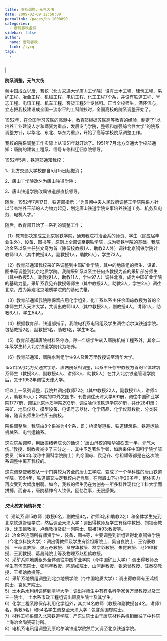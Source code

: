 ```yaml
---
title: 院系调整，元气大伤
date: 2009-02-09 12:58:00
permalink: /pages/bb_1000890
categories: 
  - 唐院春秋备份
sidebar: false
author: 
  name: 唐院春秋
  link: /tycq
tags: 
  - 
---
```


|

**院系调整，元气大伤**

新中国成立以后，我校（北方交通大学唐山工学院）设有土木工程、建筑工程、采矿工程、冶金工程、机械工程、电机工程、化工工程7个系，并设有铁道工程、号志工程、电讯工程、机车工程、客货工程5个专修科。正当全校师生，满怀信心，立志把我校建设成全国一流水平的工科院校时，全国高校的院系调整开始了。

1952年，在全国学习苏联的高潮中，教育部根据苏联高等教育的经验，制定了“以培养工业建设人才和师资为重点，发展专门学院，整顿和加强综合性大学”的院系调整方针，以华北、东北、华东为重点，开始了高等学校院系调整工作。

我校的院系调整工作实际上从1951年就开始了。1951年7月北方交通大学校部通知：唐院的建筑工程系、信号专修科迁归京院领导。

1952年5月，铁道部通知我校：

1、北方交通大学校部自5月15日起撤消；

2、唐山工学院改名为唐山铁道学院；

3、唐山铁道学院改属铁道部直接领导。

随后，1952年7月17日，铁道部指示：“为贯彻中央人民政府调整工学院院系方针以节省培养干部的人力物力起见，划定唐山铁道学院专事培养铁道工务、机务及电务、电机人才。”

随后，教育部开始了一系列的调整工作：

（1）教育部决定成立北京钢铁学院，通知我院将冶金系的师资、学生（除应届毕业生外）、设备、图书等，原则上全部调至钢铁学院，成为钢铁学院的基础。我院冶金系以系主任张文奇为首（除留校教授1人、助教2人外）调往北京钢铁学院计教师13人（其中教授4人，副教授1人，助教8人），学生73人。

（2）教育部通知我校采矿系调整到中国矿业学院，其中的地质组的师生、设备、图书等调整到北京地质学院。我院采矿系以系主任何杰教授为首的采矿部分师生（其中教授5人，副教授1人，助教11人，学生97人）调往北京，成为中国矿业学院的基础力量。采矿系袁见齐教授等师生（其中教授3人，助教3人，学生2人）调往北京，成为筹建北京地质学院的的基础力量。

（3）教育部通知我院除保留应用化学组外，化工系以系主任余国琮教授为首的全体师生并入天津大学，共调出教师14人（其中教授3人，副教授4人，讲师1人，助教6人），学生54人。

（4）根据教育部、铁道部指示，我院电机系电讯组及学生调往哈尔滨铁道学院。包括教授2名、副教授1名，助教1名，学生16名。

（5）教育部通知唐院材料系停办，除一年级学生转入唐院机械工程系外，其余二年级学生转入北京铁道学院代为培养。

（6）教育部通知，唐院水利组学生9人及黄万里教授调至清华大学。

1951年9月北方交通大学京、唐两院系科调整，以系主任徐中教授为首的全体建筑系师生（教授3人、副教授4人、讲师3人、助教5人）在并入北京铁道管理学院后，又于1952年调往天津大学。

经以上一系列调整，我院共调出教师72名（其中教授22人，副教授11人，讲师4人，助教35人）；本院的中外文图书、刊物调往天津大学691册，调往中国矿业学院1777册，调往北京地质学院292册，调往哈尔滨铁道学院81册，共计2841册；采矿、地质仪器、模型设备、电讯号志器材、化学药品、化学仪器数批，分类装箱，随调出师生带往所去院校。

院系调整后，我院由8个系减为4个系，即：桥梁隧道系、铁道建筑系、铁道运输机械系、电气运输系。

这次院系调整，用唐振绪老院长的话说：“唐山母校的精华被砍去一半，元气大伤。”教授、副教授减少了三分之一，其中不乏著名学者，如后来任中国科学院学部委员（1994年改称中国科学院院士）的余国琮、袁见齐、徐祖耀等都是在这次院系调整中离开我校的。

这次调整使我校从一个门类较为齐全的唐山工学院，变成了一个单科性的唐山铁道学院。1964年，铁道部又决定我校内迁峨眉，在峨眉山下办学20多年，整体实力再次受到大幅度削弱。如今，我校的师生仍在为创办一所多科性现代化工科大学而拼搏，而奋斗，唐院精神令人钦佩，回忆往事，无限感慨。

  

* * *

  
**_交大校友_ 倾情补充**：  
  
1）建筑系调15教师（教授6名，副教授4名，讲师3名和助教2名）和全体学生先到北京铁道管理学院，然后调至天津大学：调出得教师及学生有徐中教授、刘福泰教授、沈玉麟教授、卢绳教授及彭一刚院士、周祖?#93;教授等。  
2）冶金系连同所有师资学生，装备，图书等，主要调整到新组建得北京钢铁学院（今北京科技大学）：调出得教师及学生有徐祖耀院士、吴自良院士、王钧豪教授、王绍瀛教授、张万奇教授、章守华教授、林宗彩教授、朱觉教授、马如璋教授、王润教授、葛昌纯院士等及物理系赵松鹤教授。  
3）采矿系除地质组外全体调往中国矿业学院（今中国矿业大学）：调出得教师及学生有何杰院士、张熙年教授、陈清如院士、山河寿教授、张荣曾教授、汪泰葵教授、王祖讷教授等。  
4）采矿系地质组调整到北京地质学院（今中国地质大学）：调出得教师有王鸿桢院士、袁见齐院士。  
5）土木系水利组调整到清华大学：调出得师生中有有名科学家黄万里教授以及王三一院士。 土木系市政工程组调出顾夏生院士及其学生。  
6）化学工程系除保存利用化学组外，其余14名教师（教授和副教授各4名，讲师1名，助教5名）和54名学生调整至天津大学：包含余国琮院士。  
7）材料工程系调入北京铁道学院：严东生院士由于唐院材料系撤销而往了中科院上海冶金陶瓷研讨所。  
8）电机系电讯组调整到原哈尔滨铁道学院然后又调至北京铁道学院。  
  
---